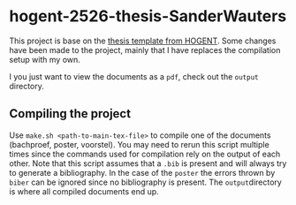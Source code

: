 # hogent-2526-thesis-SanderWauters

This project is base on the [thesis template from HOGENT](https://github.com/HoGentTIN/latex-hogent-bachproef).
Some changes have been made to the project, mainly that I have replaces the compilation setup with my own.

I you just want to view the documents as a `pdf`, check out the `output` directory.

## Compiling the project

Use `make.sh <path-to-main-tex-file>` to compile one of the documents (bachproef, poster, voorstel).
You may need to rerun this script multiple times since the commands used for compilation rely on the output of each other.
Note that this script assumes that a `.bib` is present and will always try to generate a bibliography.
In the case of the `poster` the errors thrown by `biber` can be ignored since no bibliography is present.
The `output`directory is where all compiled documents end up.
